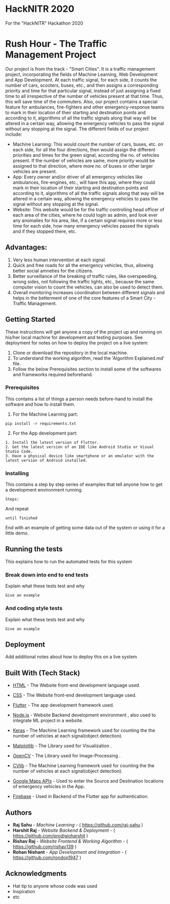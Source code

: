 # HackNITR 2020
For the "HackNITR" Hackathon 2020

# Rush Hour - The Traffic Management Project

Our project is from the track - "Smart Cities". It is a traffic management project, incorporating the fields of Machine Learning, Web Development and App Development. At each traffic signal, for each side, it counts the number of cars, scooters, buses, etc., and then assigns a corresponding priority and time for that particular signal, instead of just assigning a fixed time to all irrespective of the number of vehicles present at that time. Thus, this will save time of the commuters. Also, our project contains a special feature for ambulances, fire-fighters and other emergency-response teams to mark in their location of their starting and destination points and according to it, algorithms of all the traffic signals along that way will be altered in a certain way, allowing the emergency vehicles to pass the signal without any stopping at the signal.
The different fields of our project include:
* Machine Learning: This would count the number of cars, buses, etc. on each side, for all the four directions, then would assign the different priorities and times for the green signal, according the no. of vehicles present. If the number of vehicles are same, more priority would be assigned to that direction, where more no. of buses or other larger vehicles are present.
* App: Every owner and/or driver of all emergency vehicles like ambulances, fire-engines, etc., will have this app, where they could mark in their location of their starting and destination points and according to it, algorithms of all the traffic signals along that way will be altered in a certain way, allowing the emergency vehicles to pass the signal without any stopping at the signal.
* Website: This website would be for the traffic controlling head officer of each area of the cities, where he could login as admin, and look ever any anomalies for his area, like, if a certain signal requires more or less time for each side, how many emergency vehicles passed the signals and if they stopped there, etc.

## Advantages:

1. Very less human intervention at each signal.
2. Quick and free roads for all the emergency vehicles, thus, allowing better social amneties for the citizens.
3. Better surveillance of the breaking of traffic rules, like overspeeding, wrong sides, not following the traffic lights, etc., because the same computer vision to count the vehicles, can also be used to detect them.
4. Overall monitoring increases coordination between different signals and helps in the betterment of one of the core features of a Smart City - Traffic Management.   

## Getting Started

These instructions will get anyone a copy of the project up and running on his/her local machine for development and testing purposes. See deployment for notes on how to deploy the project on a live system:

1. Clone or download the repository in the local machine.
2. To understand the working algorithm, read the 'Algorithm Explained.md' file.
3. Follow the below Prerequisites section to install some of the softwares and frameworks required beforehand.

### Prerequisites

This contains a list of things a person needs before-hand to install the software and how to install them.

1. For the Machine Learning part:

```   
pip install -r requirements.txt 
```
2. For the App development part:

```
1. Install the latest version of Flutter.
2. Get the latest version of an IDE like Android Studio or Visual Studio Code.
3. Have a physical device like smartphone or an emulator with the latest version of Android installed.
```


### Installing

This contains a step by step series of examples that tell anyone how to get a development environment running.

```
Steps:
```

And repeat

```
until finished
```

End with an example of getting some data out of the system or using it for a little demo.

## Running the tests

This explains how to run the automated tests for this system

### Break down into end to end tests

Explain what these tests test and why

```
Give an example
```

### And coding style tests

Explain what these tests test and why

```
Give an example
```

## Deployment

Add additional notes about how to deploy this on a live system

## Built With (Tech Stack)

* [HTML](https://www.w3schools.com/html/) - The Website front-end development language used.

* [CSS](https://www.w3schools.com/css/) - The Website front-end development language used.

* [Flutter](https://flutter.dev/) - The app development framework used.

* [Node.js](https://nodejs.org/) - Website Backend development environment , also used to integrate ML project in a website.

* [Keras](https://keras.io/) - The Machine Learning framework used for counting the the number of vehicles at each signal(object detection).

* [Matplotlib](https://matplotlib.org/) - The Library used for Visualization .

* [OpenCV](https://docs.opencv.org/master/d0/de3/tutorial_py_intro.html) - The Library used for Image-Processing . 

* [CVlib](https://www.cvlib.net/) - The Machine Learning framework used for counting the the number of vehicles at each signal(object detection).

* [Google Maps APIs](https://developers.google.com/maps/documentation) - Used to enter the Source and Destination locations of emergency vehicles in the App.

* [Firebase](https://firebase.google.com/) - Used in Backend of the Flutter app for authentication.


## Authors

* **Raj Sahu** - *Machine Learning* - ( https://github.com/raj-sahu )
* **Harshit Raj** - *Website Backend & Deployment* - ( https://github.com/prodigioharshit )
* **Rishav Raj** - *Website Frontend & Working Algorithm* - ( https://github.com/rishav139 ) 
* **Rohan Nishant** - *App Development and Integration* - ( https://github.com/rondon1947 )

## Acknowledgments

* Hat tip to anyone whose code was used
* Inspiration
* etc
